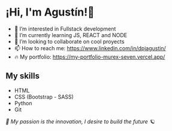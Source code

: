 <h1> ¡Hi, I'm <span>Agustín!</span>👋</h1>

- 👀 I’m interested in Fullstack development
- 🌱 I’m currently learning JS, REACT and NODE
- 💞️ I’m looking to collaborate on cool proyects
- 📫 How to reach me: https://www.linkedin.com/in/dpjagustin/
- 🔥  My portfolio: https://my-portfolio-murex-seven.vercel.app/

<h2> My skills </h2>

- HTML
- CSS (Bootstrap - SASS)
- Python
- Git


<i> 🚀 My passion is the innovation, I desire to build the future 🪐 </i>

<!---
dpjagustin/dpjagustin is a ✨ special ✨ repository because its `README.md` (this file) appears on your GitHub profile.
You can click the Preview link to take a look at your changes.
--->
